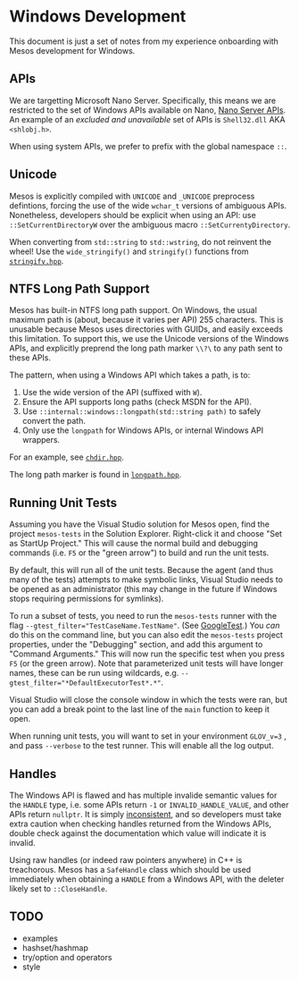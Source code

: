 Windows Development
===================

This document is just a set of notes from my experience onboarding with Mesos development for Windows.

APIs
----

We are targetting Microsoft Nano Server.
Specifically, this means we are restricted to the set of Windows APIs available on Nano,
[Nano Server APIs](https://msdn.microsoft.com/en-us/library/mt588480(v=vs.85).aspx).
An example of an *excluded and unavailable* set of APIs is `Shell32.dll` AKA `<shlobj.h>`.

When using system APIs, we prefer to prefix with the global namespace `::`.

Unicode
-------

Mesos is explicitly compiled with `UNICODE` and `_UNICODE` preprocess defintions,
forcing the use of the wide `wchar_t` versions of ambiguous APIs.
Nonetheless, developers should be explicit when using an API:
use `::SetCurrentDirectoryW` over the ambiguous macro `::SetCurrentyDirectory`.

When converting from `std::string` to `std::wstring`, do not reinvent the wheel!
Use the `wide_stringify()` and `stringify()` functions from [`stringify.hpp`](https://github.com/apache/mesos/blob/master/3rdparty/stout/include/stout/stringify.hpp).

NTFS Long Path Support
----------------------

Mesos has built-in NTFS long path support.
On Windows, the usual maximum path is (about, because it varies per API) 255 characters.
This is unusable because Mesos uses directories with GUIDs, and easily exceeds this limitation.
To support this, we use the Unicode versions of the Windows APIs,
and explicitly preprend the long path marker `\\?\` to any path sent to these APIs.

The pattern, when using a Windows API which takes a path, is to:

1. Use the wide version of the API (suffixed with `W`).
2. Ensure the API supports long paths (check MSDN for the API).
3. Use `::internal::windows::longpath(std::string path)` to safely convert the path.
4. Only use the `longpath` for Windows APIs, or internal Windows API wrappers.

For an example, see
[`chdir.hpp`](https://github.com/apache/mesos/blob/master/3rdparty/stout/include/stout/os/windows/chdir.hpp).

The long path marker is found in
[`longpath.hpp`](https://github.com/apache/mesos/blob/master/3rdparty/stout/include/stout/internal/windows/longpath.hpp).

Running Unit Tests
------------------

Assuming you have the Visual Studio solution for Mesos open,
find the project `mesos-tests` in the Solution Explorer.
Right-click it and choose "Set as StartUp Project."
This will cause the normal build and debugging commands
(i.e. `F5` or the "green arrow") to build and run the unit tests.

By default, this will run all of the unit tests.
Because the agent (and thus many of the tests) attempts to make symbolic links,
Visual Studio needs to be opened as an administrator
(this may change in the future if Windows stops requiring permissions for symlinks).

To run a subset of tests,
you need to run the `mesos-tests` runner with the flag
`--gtest_filter="TestCaseName.TestName"`.
(See [GoogleTest](https://github.com/google/googletest/blob/master/googletest/docs/AdvancedGuide.md#running-a-subset-of-the-tests).)
You _can_ do this on the command line,
but you can also edit the `mesos-tests` project properties,
under the "Debugging" section,
and add this argument to "Command Arguments."
This will now run the specific test when you press `F5` (or the green arrow).
Note that parameterized unit tests will have longer names,
these can be run using wildcards,
e.g. `--gtest_filter="*DefaultExecutorTest*.*"`.

Visual Studio will close the console window in which the tests were ran,
but you can add a break point to the last line of the `main` function to keep it open.

When running unit tests, you will want to set in your environment `GLOV_v=3` ,
and pass `--verbose` to the test runner. This will enable all the log output.

Handles
-------

The Windows API is flawed and has multiple invalide semantic values for the `HANDLE` type,
i.e. some APIs return `-1` or `INVALID_HANDLE_VALUE`, and other APIs return `nullptr`.
It is simply [inconsistent](https://blogs.msdn.microsoft.com/oldnewthing/20040302-00/?p=40443),
and so developers must take extra caution when checking handles returned from the Windows APIs,
double check against the documentation which value will indicate it is invalid.

Using raw handles (or indeed raw pointers anywhere) in C++ is treachorous.
Mesos has a `SafeHandle` class which should be used immediately when obtaining a `HANDLE`
from a Windows API, with the deleter likely set to `::CloseHandle`.

TODO
----
* examples
* hashset/hashmap
* try/option and operators
* style
